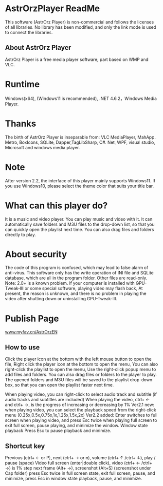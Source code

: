 # AstrOrzPlayer ReadMe
This software (AstrOrz Player) is non-commercial and follows the licenses of all libraries. 
No library has been modified, and only the link mode is used to connect the libraries.
## About AstrOrz Player
AstrOrz Player is a free media player software, part based on WMP and VLC.
# Runtime
Windows(x64), (Windows11 is recommended), .NET 4.6.2，Windows Media Player.
# Thanks
The birth of AstrOrz Player is inseparable from:
VLC MediaPlayer, MahApp. Metro, BoxIcons, SQLite, Dapper,TagLibSharp,
C#. Net, WPF, visual studio, Microsoft and windows media player.
# Note
After version 2.2, the interface of this player mainly supports Windows11. If you use Windows10, please select the theme color that suits your title bar.
# What can this player do?
It is a music and video player. You can play music and video with it.
It can automatically save folders and M3U files to the drop-down list, so that you can quickly open the playlist next time.
You can also drag files and folders directly to play.
# About security
The code of this program is confused, which may lead to false alarm of anti-virus.
This software only has the write operation of INI file and SQLite database, which are all in the program folder. Other files are read-only.
Note: 2.0+ is a known problem. If your computer is installed with GPU-Tweak-III or some special software, playing video may flash back,
At present, the reason is unknown, and there is no problem in playing the video after shutting down or uninstalling GPU-Tweak-III.
# Publish Page
www.myfav.cn/AstrOrzEN
## How to use
Click the player icon at the bottom with the left mouse button to open the file,
Right click the player icon at the bottom to open the menu,
You can also right-click the playlist to open the menu,
Use the right-click popup menu to add files and folders.
You can also drag files or folders to the player to play.
The opened folders and M3U files will be saved to the playlist drop-down box, so that you can open the playlist faster next time.

When playing video, you can right-click to select audio track and subtitle
(if audio tracks and subtitles are included)
When playing the video, ctrl+ ← and ctrl+ →, is the progress of increasing or decreasing by 1%
Ver2.1 new: when playing video, you can select the playback speed from the right-click menu
(0.25x,0.5x,0.75x,1x,1.25x,1.5x,2x)
Ver2.2 added: Enter switches to full screen when playing video, and press Esc twice when playing full screen to exit full screen, pause playing, and minimize the window.
Window state playback Press Esc to pause playback and minimize.

## Shortcut key
Previous (ctrl+ ← or P), next (ctrl+ → or n), volume (ctrl+ ↑ /ctrl+ ↓), play / pause (space)
Video full screen (enter|double click), video (ctrl+ ← /ctrl+ →) is 1% step
next frame (Alt+ →), screenshot (Alt+S) (screenshot under Cap folder)
press Esc twice in full screen state, exit full screen, pause, and minimize, press Esc in window state playback, pause, and minimize.
